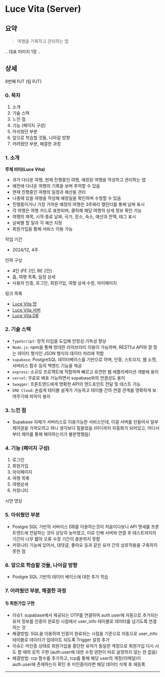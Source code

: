 # Luce Vita (Server)

## 요약

> 여행을 기록하고 관리하는 앱

.. 대표 이미지 1장 ..

## 상세

8번째 PJT (팀 PJT)

### 0. 목차

1. 소개
2. 기술 스택
3. 느낀 점
4. 기능 (페이지 구성)
5. 아쉬웠던 부분
6. 앞으로 학습할 것들, 나아갈 방향
7. 어려웠던 부분, 해결한 과정

### 1. 소개

**루체 비타(Luce Vita)**

- 과거 다녀온 여행, 현재 진행중인 여행, 예정된 여행을 작성하고 관리하는 앱
- 예전에 다녀온 여행의 기록을 보며 추억할 수 있음
- 현재 진행중인 여행의 일정과 예산을 관리
- 나중에 있을 여행을 작성해 예정일을 확인하며 수정할 수 있음
- 진행중이거나 가장 가까운 예정의 여행은 3주짜리 캘린더를 통해 날짜 표시
- 각 여행은 여행 카드로 표현되며, 클릭해 해당 여행의 상세 정보 확인 가능
- 여행의 제목, 시작·종료 날짜, 국가, 장소, 숙소, 예산과 잔액, 태그 표시
- 날짜별 할 일과 각 예산 지정
- 회원가입을 통해 서비스 이용 가능

작업 기간

- 2024/12, 4주

인력 구성

- 4인 (FE 2인, BE 2인)
- 홈, 여행 목록, 일정 상세
- 사용자 인증, 로그인, 회원가입, 여행 상세·수정, 마이페이지

링크 목록

- [Luce Vita 앱]()
- [Luce Vita 서버](https://luce-vita-server.vercel.app/)
- [Luce Vita DB](https://supabase.com/dashboard/project/xvkskcomnspwcdhmdtzu)

### 2. 기술 스택

- `TypeScript`: 정적 타입을 도입해 안정성·가독성 향상
- `Node.js`: npm을 통해 방대한 라이브러리 이용이 가능하며,  RESTful API와 잘 맞는 데이터 형식인 JSON 형식의 데이터 처리에 적합
- `supabase`: PostgreSQL 데이터베이스를 기반으로 하며, 인증, 스토리지, 웹 소켓, 서버리스 함수 등의 백엔드 기능을 제공
- `express`: 소규모 프로젝트에 적합하며 빠르고 유연한 웹 애플리케이션 개발에 용이
- `vercel`: 무료로 배포 가능하면서 supabase와의 연결성도 용이
- `Swagger`: 프론트엔드에게 명확한 API의 엔드포인트 전달 및 테스트 가능
- `ERD Cloud`: 손쉽게 테이블 설계가 가능하고 테이블 간의 연결 관계를 명확하게 보여주기에 파악이 용이

### 3. 느낀 점
- Supabase 자체가 서버리스로 이용가능한 서비스인데, 이걸 서버를 만들어서 일부 제어권을 가져오려고 하니 생각보다 힘들었음
(어디까지 자동화가 되어있고, 어디서부터 제어를 통해 해야하는지가 불분명했음)

### 4. 기능 (페이지 구성)

1. 로그인
2. 회원가입
3. 마이페이지
4. 여행 목록
5. 여행상세
6. 커뮤니티

시연 영상

### 5. 아쉬웠던 부분

- Postgre SQL 기반의 서버리스 DB를 이용하는것이 처음이다보니 API 명세를 프론트엔드에 전달하는 것이 상당히 늦어졌고, 이로 인해 서버와 연결 후 테스트까지의 기간이 너무 짧아 오류 수정 기간이 충분하지 못함
- 커뮤니티 기능에 있어서, 대댓글, 좋아요 등과 같은 유저 간의 상호작용을 구축하지 못한 점

### 6. 앞으로 학습할 것들, 나아갈 방향

- Postgre SQL 기반의 데이터 베이스에 대한 추가 학습

### 7. 어려웠던 부분, 해결한 과정

#### 1) 회원가입 구현

- 이슈1: supabase에서 제공되는 OTP를 연결하여 auth.user에 자동으로 추가되는 유저 정보를 인증이 완료된 시점에서 user_info 테이블로 데이터를 넘기도록 연결하는 것
- 해결방법: SQL을 이용하여 인증이 완료되는 시점을 기준으로 자동으로 user_info테이블로 데이터가 업데이트 되도록 Trigger 설정 추가
- 이슈2: 미인증 상태로 회원가입을 중단한 유저가 동일한 계정으로 회원가입 다시 시도 할 때의 로직 구현 (auth.user에 대한 수정 권한이 따로 설정하지 않는 한 없음)
- 해결방법: rcp 함수를 추가하고, rcp를 통해 해당 user의 계정(이메일)이 auth.user에 존재하는지 확인 후 미인증이라면 해당 데이터 삭제 후 재등록

---
